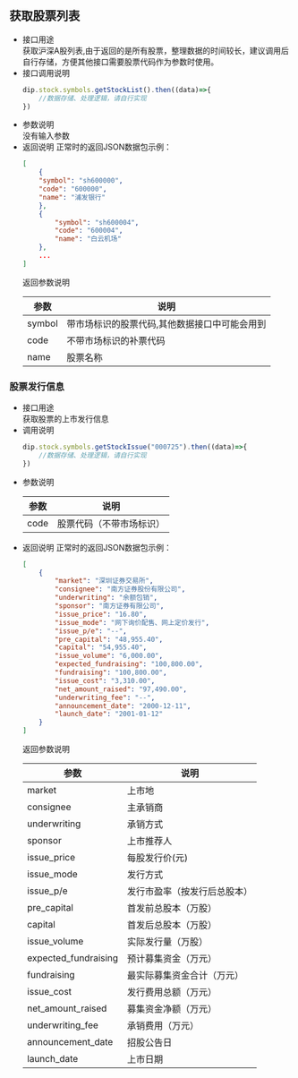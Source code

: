 ## 获取股票列表
- 接口用途  
    获取沪深A股列表,由于返回的是所有股票，整理数据的时间较长，建议调用后自行存储，方便其他接口需要股票代码作为参数时使用。
- 接口调用说明
    ``` javascript
    dip.stock.symbols.getStockList().then((data)=>{
        //数据存储、处理逻辑，请自行实现
    })
    ```
- 参数说明  
    没有输入参数
- 返回说明 正常时的返回JSON数据包示例：
    ``` json
    [
        {
		"symbol": "sh600000",
		"code": "600000",
		"name": "浦发银行"
        },
        {
            "symbol": "sh600004",
            "code": "600004",
            "name": "白云机场"
        },
        ...
	]
    ```
    返回参数说明  
    <table>
        <thead><tr><th>参数</th><th>说明</th></tr></thead>
        <tbody>
            <tr><td>symbol</td><td>带市场标识的股票代码,其他数据接口中可能会用到</td></tr>
            <tr><td>code</td><td>不带市场标识的补票代码</td></tr>
            <tr><td>name</td><td>股票名称</td></tr>
        </tbody>
    </table>

### 股票发行信息
- 接口用途  
    获取股票的上市发行信息
- 调用说明  
    ``` javascript
    dip.stock.symbols.getStockIssue("000725").then((data)=>{
        //数据存储、处理逻辑，请自行实现
    })
    ```
- 参数说明
    <table>
        <thead><tr><th>参数</th><th>说明</th></tr></thead>
        <tbody>
            <tr><td>code</td><td>股票代码（不带市场标识）</td></tr>
        </tbody>
    </table>
- 返回说明 正常时的返回JSON数据包示例：
    ``` json
    [
        {
            "market": "深圳证券交易所",
            "consignee": "南方证券股份有限公司",
            "underwriting": "余额包销",
            "sponsor": "南方证券有限公司",
            "issue_price": "16.80",
            "issue_mode": "网下询价配售、网上定价发行",
            "issue_p/e": "--",
            "pre_capital": "48,955.40",
            "capital": "54,955.40",
            "issue_volume": "6,000.00",
            "expected_fundraising": "100,800.00",
            "fundraising": "100,800.00",
            "issue_cost": "3,310.00",
            "net_amount_raised": "97,490.00",
            "underwriting_fee": "--",
            "announcement_date": "2000-12-11",
            "launch_date": "2001-01-12"
        }
    ]
    ```
    返回参数说明  
     <table>
        <thead><tr><th>参数</th><th>说明</th></tr></thead>
        <tbody>
            <tr><td>market</td><td>上市地</td></tr>
            <tr><td>consignee</td><td>主承销商</td></tr>
            <tr><td>underwriting</td><td>承销方式</td></tr>
            <tr><td>sponsor</td><td>上市推荐人</td></tr>
            <tr><td>issue_price</td><td>每股发行价(元)</td></tr>
            <tr><td>issue_mode</td><td>发行方式</td></tr>
            <tr><td>issue_p/e</td><td>发行市盈率（按发行后总股本）</td></tr>
            <tr><td>pre_capital</td><td>首发前总股本（万股）</td></tr>
            <tr><td>capital</td><td>首发后总股本（万股）</td></tr>
            <tr><td>issue_volume</td><td>实际发行量（万股）</td></tr>
            <tr><td>expected_fundraising</td><td>预计募集资金（万元）</td></tr>
            <tr><td>fundraising</td><td>最实际募集资金合计（万元）</td></tr>
            <tr><td>issue_cost</td><td>发行费用总额（万元）</td></tr>
            <tr><td>net_amount_raised</td><td>募集资金净额（万元）</td></tr>
            <tr><td>underwriting_fee</td><td>承销费用（万元）</td></tr>
            <tr><td>announcement_date</td><td>招股公告日</td></tr>
            <tr><td>launch_date</td><td>上市日期</td></tr>
        </tbody>
    </table>